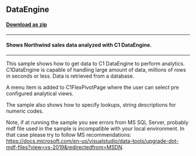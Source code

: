 ## DataEngine
#### [Download as zip](https://grapecity.github.io/DownGit/#/home?url=https://github.com/GrapeCity/ComponentOne-WinForms-Samples/tree/master/NetFramework\FlexPivot\CS\DataEngine)
____
#### Shows Northwind sales data analyzed with C1 DataEngine.
____
This sample shows how to get data to C1 DataEngine to perform analytics. C1DataEngine is capable of handling large amount of data, millions of rows in seconds or less.
Data is retrieved from a database.

A menu item is added to C1FlexPivotPage where the user can select pre configured analytical views.

The sample also shows how to specify lookups, string descriptions for numeric codes.

Note, if at running the sample you see errors from MS SQL Server, probably mdf file used in the sample is incompatible with your local environment.
In that case please try to follow MS recommendations: https://docs.microsoft.com/en-us/visualstudio/data-tools/upgrade-dot-mdf-files?view=vs-2019&redirectedfrom=MSDN.

